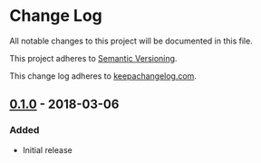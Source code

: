 # Change Log

All notable changes to this project will be documented in this file.

This project adheres to [Semantic Versioning](http://semver.org/).

This change log adheres to [keepachangelog.com](http://keepachangelog.com).

## [0.1.0] - 2018-03-06
### Added
- Initial release

[0.1.0]: https://github.com/increments/graphql-client-js/compare/0c727e5...v0.1.0
